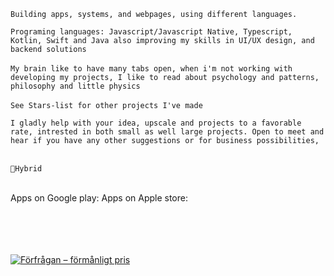 
`Building apps, systems, and webpages, using different languages.`

`Programing languages:
Javascript/Javascript Native, Typescript, Kotlin, Swift and Java also improving my skills in UI/UX design, and backend solutions`
<br>
<br>
`My brain like to have many tabs open, when i'm not working with developing my projects, I like to read about psychology and patterns, philosophy and little physics`
<br>
<br>
`See Stars-list for other projects I've made`<br>

`I gladly help with your idea, upscale and projects to a favorable rate, intrested in both small as well large projects. Open to meet and hear if you have any other suggestions or for business possibilities,`
<br>
<br>

`📍Hybrid`

<br>
Apps on Google play: Apps on Apple store:
<br>
<br>
<br>
<br>
<br>

[![Förfrågan – förmånligt pris](https://img.shields.io/badge/Förfrågan-Brainville-blue?style=for-the-badge)](https://www.brainville.com/HittaEnKonsult)  










<!---
ns-develops/ns-develops is a ✨ special ✨ repository because its `README.md` (this file) appears on your GitHub profile.
You can click the Preview link to take a look at your changes. 
- 👀 I’m interested in crud operations, systems, web development, building apps and new stuff!
➡▸ Published . . .<br>
[![Förfrågan – förmånligt pris](https://img.shields.io/badge/Förfrågan-Brainville-blue?style=for-the-badge)](https://www.brainville.com/HittaEnKonsult)
[![Portfolio](https://img.shields.io/badge/Portfolio-Besök%20sidan-informational?style=for-the-badge)](https://yourwebsite.com)
[![LinkedIn](https://img.shields.io/badge/LinkedIn-Profil-0077B5?style=for-the-badge&logo=linkedin&logoColor=white)](https://www.linkedin.com/in/natalie-samaan-5a0588353/)

[<img src="https://github.com/user-attachments/assets/b5321de8-5558-4b4a-b540-819dd002a404" width="20">]([https://yourwebsite.com)
- 📫 How to reach me test.tt9061030@gmail.com
[![Brainville Logo](https://www.brainville.com/favicon.ico)](https://www.brainville.com/HittaEnKonsult) 
`<p style="font-size:20px;"> <strong>Building apps, systems, and do webpages, using different languages such as Javascript/Native, Typescript, Kotlin, Swift, UI/UX design,and backend solutions </strong></p>`


